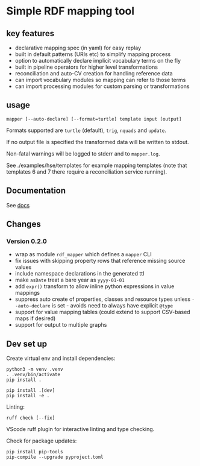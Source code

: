 # Simple RDF mapping tool

## key features

* declarative mapping spec (in yaml) for easy replay
* built in default patterns (URIs etc) to simplify mapping process
* option to automatically declare implicit vocabulary terms on the fly
* built in pipeline operators for higher level transformations
* reconciliation and auto-CV creation for handling reference data
* can import vocabulary modules so mapping can refer to those terms
* can import processing modules for custom parsing or transformations

## usage

    mapper [--auto-declare] [--format=turtle] template input [output]

Formats supported are `turtle` (default), `trig`, `nquads` and `update`. 

If no output file is specified the transformed data will be written to stdout.

Non-fatal warnings will be logged to stderr and to `mapper.log`.

See ./examples/hse/templates for example mapping templates (note that templates 6 and 7 there require a reconciliation service running).

## Documentation

See [docs](./doc/doc.md)

## Changes

### Version 0.2.0

   * wrap as module `rdf_mapper` which defines a `mapper` CLI
   * fix issues with skipping property rows that reference missing source values
   * include namespace declarations in the generated ttl
   * make `asDate` treat a bare year as `yyyy-01-01`
   * add `expr()` transform to allow inline python expressions in value mappings
   * suppress auto create of properties, classes and resource types unless `--auto-declare` is set - avoids need to always have explicit `@type`
   * support for value mapping tables (could extend to support CSV-based maps if desired)
   * support for output to multiple graphs

## Dev set up

Create virtual env and install dependencies:

    python3 -m venv .venv
    . .venv/bin/activate
    pip install .

    pip install .[dev]
    pip install -e .

Linting:

    ruff check [--fix]

VScode ruff plugin for interactive linting and type checking.

Check for package updates:

    pip install pip-tools
    pip-compile --upgrade pyproject.toml

